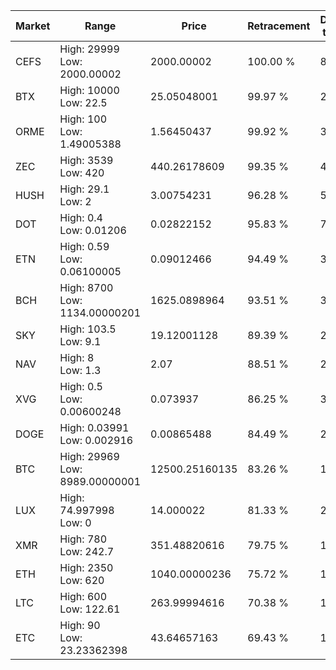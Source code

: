 | Market | Range | Price| Retracement | Doubles to 50% |
| --- | --- | --- | --- | --- |
| CEFS | High: 29999<br />Low: 2000.00002 | 2000.00002 | 100.00 % | 8.00 |
| BTX | High: 10000<br />Low: 22.5 | 25.05048001 | 99.97 % | 200.05 |
| ORME | High: 100<br />Low: 1.49005388 | 1.56450437 | 99.92 % | 32.44 |
| ZEC | High: 3539<br />Low: 420 | 440.26178609 | 99.35 % | 4.50 |
| HUSH | High: 29.1<br />Low: 2 | 3.00754231 | 96.28 % | 5.17 |
| DOT | High: 0.4<br />Low: 0.01206 | 0.02822152 | 95.83 % | 7.30 |
| ETN | High: 0.59<br />Low: 0.06100005 | 0.09012466 | 94.49 % | 3.61 |
| BCH | High: 8700<br />Low: 1134.00000201 | 1625.0898964 | 93.51 % | 3.03 |
| SKY | High: 103.5<br />Low: 9.1 | 19.12001128 | 89.39 % | 2.94 |
| NAV | High: 8<br />Low: 1.3 | 2.07 | 88.51 % | 2.25 |
| XVG | High: 0.5<br />Low: 0.00600248 | 0.073937 | 86.25 % | 3.42 |
| DOGE | High: 0.03991<br />Low: 0.002916 | 0.00865488 | 84.49 % | 2.47 |
| BTC | High: 29969<br />Low: 8989.00000001 | 12500.25160135 | 83.26 % | 1.56 |
| LUX | High: 74.997998<br />Low: 0 | 14.000022 | 81.33 % | 2.68 |
| XMR | High: 780<br />Low: 242.7 | 351.48820616 | 79.75 % | 1.45 |
| ETH | High: 2350<br />Low: 620 | 1040.00000236 | 75.72 % | 1.43 |
| LTC | High: 600<br />Low: 122.61 | 263.99994616 | 70.38 % | 1.37 |
| ETC | High: 90<br />Low: 23.23362398 | 43.64657163 | 69.43 % | 1.30 |
